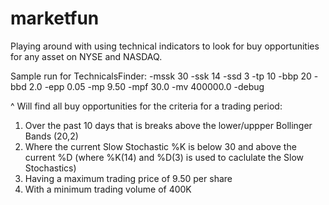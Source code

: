 marketfun
=========

Playing around with using technical indicators to look for buy opportunities for any asset on NYSE and NASDAQ.

Sample run for TechnicalsFinder:
-mssk 30 -ssk 14 -ssd 3 -tp 10 -bbp 20 -bbd 2.0 -epp 0.05 -mp 9.50 -mpf 30.0 -mv 400000.0 -debug

^ Will find all buy opportunities for the criteria for a trading period:
  1) Over the past 10 days that is breaks above the lower/uppper Bollinger Bands (20,2)
  2) Where the current Slow Stochastic %K is below 30 and above the current %D (where %K(14) and %D(3) is used to caclulate the Slow Stochastics)
  3) Having a maximum trading price of 9.50 per share
  4) With a minimum trading volume of 400K

